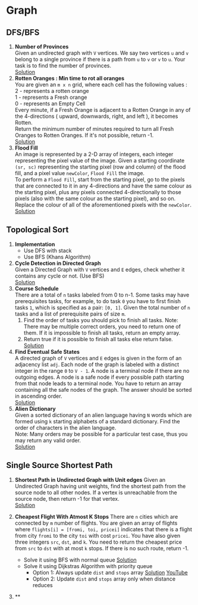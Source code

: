 # Graph

## DFS/BFS

1. **Number of Provinces**  
   Given an undirected graph with `V` vertices. We say two vertices `u` and `v` belong to a single province if there is a path from `u` to `v` or `v` to `u`. Your task is to find the number of provinces.  
   [Solution](https://takeuforward.org/data-structure/number-of-provinces/)
3. **Rotten Oranges : Min time to rot all oranges**  
   You are given an `m x n` grid, where each cell has the following values :<br>
   2  -  represents a rotten orange<br>
   1  -  represents a Fresh orange<br>
   0  -  represents an Empty Cell<br>
   Every minute, if a Fresh Orange is adjacent to a Rotten Orange in any of the 4-directions ( upward, downwards, right, and left ), it becomes Rotten.  
   Return the minimum number of minutes required to turn all Fresh Oranges to Rotten Oranges. If it's not possible, return -1.  
   [Solution](https://takeuforward.org/data-structure/rotten-oranges-min-time-to-rot-all-oranges-bfs/)
5. **Flood Fill**  
   An image is represented by a 2-D array of integers, each integer representing the pixel value of the image. Given a starting coordinate `(sr, sc)` representing the starting pixel (row and column) of the flood fill, and a pixel value `newColor`, `Flood Fill` the image.  
   To perform a `Flood Fill`, start from the starting pixel, go to the pixels that are connected to it in any 4-directions and have the same colour as the starting pixel, plus any pixels connected 4-directionally to those pixels (also with the same colour as the starting pixel), and so on. Replace the colour of all of the aforementioned pixels with the `newColor`.  
   [Solution](https://takeuforward.org/graph/flood-fill-algorithm-graphs/)


## Topological Sort

1. **Implementation**
   * Use DFS with stack
   * Use BFS (Khans Algorithm)
2. **Cycle Detection in Directed Graph**  
   Given a Directed Graph with `V` vertices and `E` edges, check whether it contains any cycle or not. (Use BFS)  
   [Solution](https://takeuforward.org/data-structure/detect-a-cycle-in-directed-graph-topological-sort-kahns-algorithm-g-23)
3. **Course Schedule**  
   There are a total of `n` tasks labeled from 0 to n-1. Some tasks may have prerequisites tasks, for example, to do task `0` you have to first finish tasks `1`, which is specified as a pair: `[0, 1]`. Given the total number of `n` tasks and a list of prerequisite pairs of size `m`.  
   1. Find the order of tasks you should pick to finish all tasks. Note: There may be multiple correct orders, you need to return one of them. If it is impossible to finish all tasks, return an empty array.
   2. Return true if it is possible to finish all tasks else return false.
   [Solution](https://takeuforward.org/data-structure/course-schedule-i-and-ii-pre-requisite-tasks-topological-sort-g-24/)
4. **Find Eventual Safe States**  
   A directed graph of `V` vertices and `E` edges is given in the form of an adjacency list `adj`. Each node of the graph is labeled with a distinct integer in the range `0` to `V - 1`. A node is a terminal node if there are no outgoing edges. A node is a safe node if every possible path starting from that node leads to a terminal node. You have to return an array containing all the safe nodes of the graph. The answer should be sorted in ascending order.  
   [Solution](https://takeuforward.org/data-structure/find-eventual-safe-states-bfs-topological-sort-g-25/)
5. **Alien Dictionary**  
   Given a sorted dictionary of an alien language having `N` words which are formed using `k` starting alphabets of a standard dictionary. Find the order of characters in the alien language.  
   Note: Many orders may be possible for a particular test case, thus you may return any valid order.  
   [Solution](https://takeuforward.org/data-structure/alien-dictionary-topological-sort-g-26/)

## Single Source Shortest Path

1. **Shortest Path in Undirected Graph with Unit edges**
   Given an Undirected Graph having unit weights, find the shortest path from the source node to all other nodes. If a vertex is unreachable from the source node, then return -1 for that vertex.  
   [Solution](https://takeuforward.org/data-structure/shortest-path-in-undirected-graph-with-unit-distance-g-28/)
   
3. **Cheapest Flight With Atmost K Stops**
   There are `n` cities which are connected by `m` number of flights. You are given an array of flights where `flights[i] = [fromi, toi, pricei]` indicates that there is a flight from city `fromi` to the city `toi` with cost `pricei`. You have also given three integers `src`, `dst`, and `k`. You need to return the cheapest price from `src` to `dst` with at most `k` stops. If there is no such route, return -1.
   * Solve it using BFS with normal queue [Solution](https://takeuforward.org/data-structure/g-38-cheapest-flights-within-k-stops/)
   * Solve it using Dijkstras Algorithm with priority queue
     * Option 1: Always update `dist` and `stops` array [Solution](https://pastebin.com/5cEzXnPJ) [YouTube](https://www.youtube.com/watch?v=vWgoPTvQ3Rw)
     * Option 2: Update `dist` and `stops` array only when distance reduces

4. **
